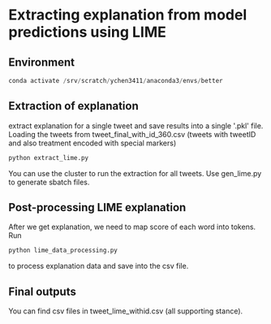 # Extracting explanation from model predictions using LIME
## Environment
```python
conda activate /srv/scratch/ychen3411/anaconda3/envs/better
```

## Extraction of explanation
extract explanation for a single tweet and save results into a single '.pkl' file.
Loading the tweets from tweet_final_with_id_360.csv (tweets with tweetID and also treatment encoded with special markers)
```python
python extract_lime.py
```
You can use the cluster to run the extraction for all tweets.
Use gen_lime.py to generate sbatch files.

## Post-processing LIME explanation
After we get explanation, we need to map score of each word into tokens.
Run 
```python
python lime_data_processing.py
```
 to process explanation data and save into the csv file.

## Final outputs
You can find csv files in tweet_lime_withid.csv (all supporting stance).